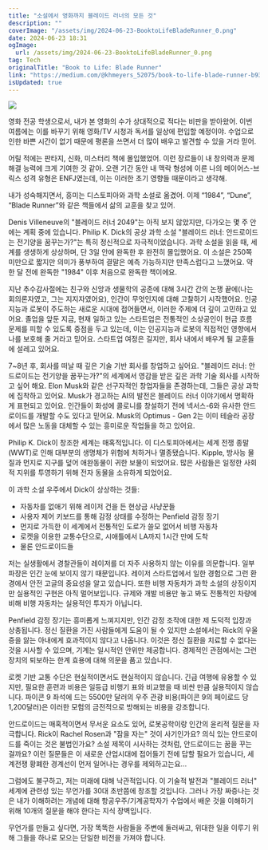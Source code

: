 ```yaml
---
title: "소설에서 영화까지 블레이드 러너의 모든 것"
description: ""
coverImage: "/assets/img/2024-06-23-BooktoLifeBladeRunner_0.png"
date: 2024-06-23 18:31
ogImage:
  url: /assets/img/2024-06-23-BooktoLifeBladeRunner_0.png
tag: Tech
originalTitle: "Book to Life: Blade Runner"
link: "https://medium.com/@khmeyers_52075/book-to-life-blade-runner-b9309f5b1a27"
isUpdated: true
---
```


<img src="/assets/img/2024-06-23-BooktoLifeBladeRunner_0.png" />

영화 전공 학생으로서, 내가 본 영화의 수가 상대적으로 적다는 비판을 받아왔어. 이번 여름에는 이를 바꾸기 위해 영화/TV 시청과 독서를 일상에 편입할 예정이야. 수업으로 인한 바쁜 시간이 없기 때문에 평론을 쓰면서 더 많이 배우고 발견할 수 있을 거라 믿어.

어릴 적에는 판타지, 신화, 미스터리 책에 몰입했었어. 이런 장르들이 내 창의력과 문제 해결 능력에 크게 기여한 것 같아. 오랜 기간 동안 내 맥락 형성에 이른 나의 메이어스-브릭스 성격 유형은 ENFJ였는데, 이는 이러한 초기 영향들 때문이라고 생각해.

내가 성숙해지면서, 흥미는 디스토피아와 과학 소설로 옮겼어. 이제 “1984”, “Dune”, “Blade Runner”와 같은 책들에서 삶의 교훈을 찾고 있어.

<div class="content-ad"></div>

Denis Villeneuve의 "블레이드 러너 2049"는 아직 보지 않았지만, 다가오는 몇 주 안에는 계획 중에 있습니다. Philip K. Dick의 공상 과학 소설 "블레이드 러너: 안드로이드는 전기양을 꿈꾸는가?"는 특히 정신적으로 자극적이었습니다. 과학 소설을 읽을 때, 세계를 생생하게 상상하며, 단 3일 안에 완독한 후 완전히 몰입했어요. 이 소설은 250쪽 미만으로 짧지만 의미가 풍부하여 결말은 예측 가능하지만 만족스럽다고 느꼈어요. 약 한 달 전에 완독한 "1984" 이후 처음으로 완독한 책이에요.

지난 추수감사절에는 친구와 신앙과 생물학의 공존에 대해 3시간 간의 논쟁 끝에(나는 회의론자였고, 그는 지지자였어요), 인간이 무엇인지에 대해 고찰하기 시작했어요. 인공지능과 로봇이 주도하는 새로운 시대에 접어들면서, 이러한 주제에 더 깊이 고민하고 있어요. 졸업을 앞둔 지금, 현재 일하고 있는 스타트업은 전통적인 소상공인이 현금 흐름 문제를 피할 수 있도록 중점을 두고 있는데, 이는 인공지능과 로봇의 직접적인 영향에서 나를 보호해 줄 거라고 믿어요. 스타트업 여정은 길지만, 회사 내에서 배우게 될 교훈들에 설레고 있어요.

7~8년 후, 회사를 떠날 때 깊은 기술 기반 회사를 창업하고 싶어요. "블레이드 러너: 안드로이드는 전기양을 꿈꾸는가?"의 세계에서 영감을 받은 깊은 과학 기술 회사를 시작하고 싶어 해요. Elon Musk와 같은 선구자적인 창업자들을 존경하는데, 그들은 공상 과학에 집착하고 있어요. Musk가 경고하는 AI의 발전은 블레이드 러너 이야기에서 명확하게 표현되고 있어요. 인간들이 화성에 콜로니를 창설하기 전에 넥서스-6와 유사한 안드로이드를 개발할 수도 있다고 믿어요. Musk의 Optimus - Gen 2는 이미 테슬라 공장에서 많은 노동을 대체할 수 있는 흥미로운 작업들을 하고 있어요.

Philip K. Dick이 창조한 세계는 매혹적입니다. 이 디스토피아에서는 세계 전쟁 종말(WWT)로 인해 대부분의 생명체가 위험에 처하거나 멸종됐습니다. Kipple, 방사능 물질과 먼지로 지구를 덮어 애완동물이 귀한 보물이 되었어요. 많은 사람들은 일정한 사회적 지위를 투영하기 위해 전자 동물을 소유하게 되었어요.

<div class="content-ad"></div>

이 과학 소설 우주에서 Dick이 상상하는 것들:

- 자동차를 없애기 위해 레이저 건을 든 현상금 사냥꾼들
- 사용자 제어 키보드를 통해 감정 상태를 수정하는 Penfield 감정 장기
- 먼지로 가득한 이 세계에서 전통적인 도로가 쓸모 없어서 비행 자동차
- 로켓을 이용한 교통수단으로, 시애틀에서 LA까지 1시간 만에 도착
- 물론 안드로이드들

저는 실생활에서 경찰관들이 레이저를 더 자주 사용하지 않는 이유를 의문합니다. 일부 파장은 인간 눈에 보이지 않기 때문입니다. 레이저 스타트업에서 일한 경험으로 그런 환경에서 안전 고글의 중요성을 알고 있습니다. 또한 비행 자동차가 과학 소설의 상징이지만 실용적인 구현은 아직 멀어보입니다. 규제와 개발 비용만 놓고 봐도 전통적인 차량에 비해 비행 자동차는 실용적인 투자가 아닙니다.

Penfield 감정 장기는 흥미롭게 느껴지지만, 인간 감정 조작에 대한 제 도덕적 입장과 상충됩니다. 정신 질환을 가진 사람들에게 도움이 될 수 있지만 소설에서는 Rick의 우울증을 앓는 아내에게 효과적이지 않다고 나옵니다. 이것은 정신 질환을 치료할 수 없다는 것을 시사할 수 있으며, 기계는 일시적인 안위만 제공합니다. 경제적인 관점에서는 그런 장치의 퇴보하는 한계 효용에 대해 의문을 품고 있습니다.

<div class="content-ad"></div>

로켓 기반 교통 수단은 현실적이면서도 현실적이지 않습니다. 긴급 여행에 유용할 수 있지만, 필요한 훈련과 비용은 일등급 비행기 표와 비교했을 때 비싼 만큼 실용적이지 않습니다. 파이콘 9 좌석에 드는 5500만 달러의 우주 관광 비용(파이콘 9의 페이로드 당 1,200달러)은 이러한 모험의 금전적으로 방해되는 비용을 강조합니다.

안드로이드는 매혹적이면서 무서운 요소도 있어, 로봇공학이랑 인간의 윤리적 질문을 자극합니다. Rick이 Rachel Rosen과 "잠을 자는" 것이 사기인가요? 의식 있는 안드로이드를 죽이는 것은 불법인가요? 소설 제목이 시사하는 것처럼, 안드로이드는 꿈을 꾸는 걸까요? 이런 질문들은 이 새로운 산업시대에 접어들기 전에 답할 필요가 있습니다, 세계전쟁 황폐한 경계선이 먼저 일어나는 경우를 제외하고는요...

그럼에도 불구하고, 저는 미래에 대해 낙관적입니다. 이 기술적 발전과 "블레이드 러너" 세계에 관련성 있는 무언가를 30대 초반쯤에 창조할 것입니다. 그러나 가장 짜증나는 것은 내가 이해하려는 개념에 대해 항공우주/기계공학자가 수업에서 배운 것을 이해하기 위해 10개의 질문을 해야 한다는 지식 장벽입니다.

무언가를 만들고 싶다면, 가장 똑똑한 사람들을 주변에 둘러싸고, 위대한 일을 이루기 위해 그들을 하나로 모으는 단일한 비전을 가져야 합니다.
